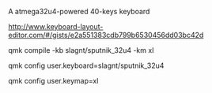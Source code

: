 A atmega32u4-powered 40-keys keyboard

http://www.keyboard-layout-editor.com/#/gists/e2a551383cdb799b6530456dd03bc42d

qmk compile -kb slagnt/sputnik_32u4 -km xl

qmk config user.keyboard=slagnt/sputnik_32u4

qmk config user.keymap=xl
